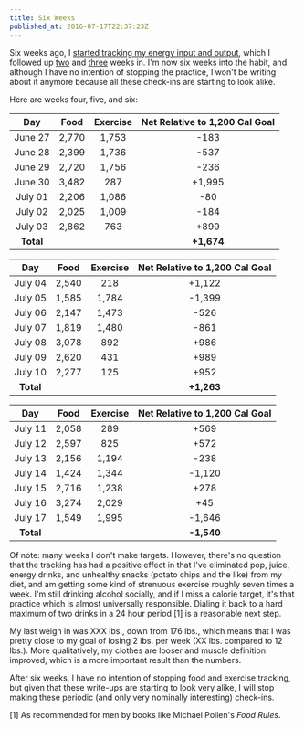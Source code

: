 ```yaml
---
title: Six Weeks
published_at: 2016-07-17T22:37:23Z
---
```


Six weeks ago, I [started tracking my energy input and
output](/fragments/one-week), which I followed up [two](/fragments/two-weeks)
and [three](/fragments/three-weeks) weeks in. I'm now six weeks into the habit,
and although I have no intention of stopping the practice, I won't be writing
about it anymore because all these check-ins are starting to look alike.

Here are weeks four, five, and six:

| Day       | Food    | Exercise | Net Relative to 1,200 Cal Goal |
| :-------: | :-----: | :------: | :----------------------------: |
| June 27   | 2,770   | 1,753    | -183                           |
| June 28   | 2,399   | 1,736    | -537                           |
| June 29   | 2,720   | 1,756    | -236                           |
| June 30   | 3,482   | 287      | +1,995                         |
| July 01   | 2,206   | 1,086    | -80                            |
| July 02   | 2,025   | 1,009    | -184                           |
| July 03   | 2,862   | 763      | +899                           |
| **Total** |         |          | **+1,674**                     |

| Day       | Food    | Exercise | Net Relative to 1,200 Cal Goal |
| :-------: | :-----: | :------: | :----------------------------: |
| July 04   | 2,540   | 218      | +1,122                         |
| July 05   | 1,585   | 1,784    | -1,399                         |
| July 06   | 2,147   | 1,473    | -526                           |
| July 07   | 1,819   | 1,480    | -861                           |
| July 08   | 3,078   | 892      | +986                           |
| July 09   | 2,620   | 431      | +989                           |
| July 10   | 2,277   | 125      | +952                           |
| **Total** |         |          | **+1,263**                     |

| Day       | Food    | Exercise | Net Relative to 1,200 Cal Goal |
| :-------: | :-----: | :------: | :----------------------------: |
| July 11   | 2,058   | 289      | +569                           |
| July 12   | 2,597   | 825      | +572                           |
| July 13   | 2,156   | 1,194    | -238                           |
| July 14   | 1,424   | 1,344    | -1,120                         |
| July 15   | 2,716   | 1,238    | +278                           |
| July 16   | 3,274   | 2,029    | +45                            |
| July 17   | 1,549   | 1,995    | -1,646                         |
| **Total** |         |          | **-1,540**                     |

Of note: many weeks I don't make targets. However, there's no question that the
tracking has had a positive effect in that I've eliminated pop, juice, energy
drinks, and unhealthy snacks (potato chips and the like) from my diet, and am
getting some kind of strenuous exercise roughly seven times a week. I'm still
drinking alcohol socially, and if I miss a calorie target, it's that practice
which is almost universally responsible. Dialing it back to a hard maximum of
two drinks in a 24 hour period [1] is a reasonable next step.

My last weigh in was XXX lbs., down from 176 lbs., which means that I was
pretty close to my goal of losing 2 lbs. per week (XX lbs. compared to 12
lbs.). More qualitatively, my clothes are looser and muscle definition
improved, which is a more important result than the numbers.

After six weeks, I have no intention of stopping food and exercise tracking,
but given that these write-ups are starting to look very alike, I will stop
making these periodic (and only very nominally interesting) check-ins.

[1] As recommended for men by books like Michael Pollen's _Food Rules_.
